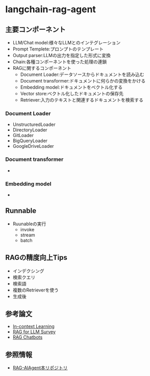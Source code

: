 # langchain-rag-agent

## 主要コンポーネント

- LLM/Chat model:様々なLLMとのインテグレーション
- Prompt Templete:プロンプトのテンプレート
- Output parser:LLMの出力を指定した形式に変換
- Chain:各種コンポーネントを使った処理の連鎖
- RAGに関するコンポーネント
  - Document Loader:データソースからドキュメントを読み込む
  - Document transformer:ドキュメントに何らかの変換をかける
  - Embedding model:ドキュメントをベクトル化する
  - Vector store:ベクトル化したドキュメントの保存先
  - Retriever:入力のテキストと関連するドキュメントを検索する

### Document Loader
- UnstructuredLoader
- DirectoryLoader
- GitLoader
- BigQueryLoader
- GoogleDriveLoader

### Document transformer
-  

### Embedding model
- 

## Runnable
- Ruunableの実行
  - invoke
  - stream
  - batch

## RAGの精度向上Tips
- インデクシング
- 検索クエリ
- 検索語
- 複数のRetrieverを使う
- 生成後

## 参考論文
- [In-context Learning](https://arxiv.org/abs/2301.00234)
- [RAG for LLM Survey](https://arxiv.org/abs/2312.10997)
- [RAG Chatbots](https://arxiv.org/abs/2407.07858)

## 参照情報
- [RAG-AIAgent本リポジトリ](https://github.com/GenerativeAgents/agent-book)